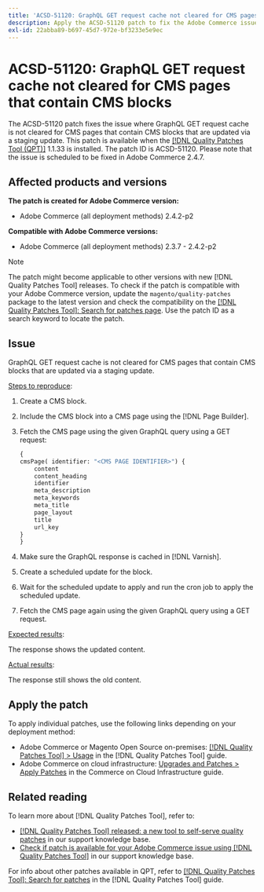 ```yaml
---
title: 'ACSD-51120: GraphQL GET request cache not cleared for CMS pages that contain CMS blocks'
description: Apply the ACSD-51120 patch to fix the Adobe Commerce issue where GraphQL GET request cache is not cleared for CMS pages that contain CMS blocks.
exl-id: 22abba89-b697-45d7-972e-bf3233e5e9ec
---
```

# ACSD-51120: GraphQL GET request cache not cleared for CMS pages that contain CMS blocks

The ACSD-51120 patch fixes the issue where GraphQL GET request cache is not cleared for CMS pages that contain CMS blocks that are updated via a staging update. This patch is available when the [[!DNL Quality Patches Tool (QPT)]](/help/announcements/adobe-commerce-announcements/magento-quality-patches-released-new-tool-to-self-serve-quality-patches.md) 1.1.33 is installed. The patch ID is ACSD-51120. Please note that the issue is scheduled to be fixed in Adobe Commerce 2.4.7. 

## Affected products and versions

**The patch is created for Adobe Commerce version:**

* Adobe Commerce (all deployment methods) 2.4.2-p2

**Compatible with Adobe Commerce versions:**

* Adobe Commerce (all deployment methods)  2.3.7 - 2.4.2-p2

>[!NOTE]
>
>The patch might become applicable to other versions with new [!DNL Quality Patches Tool] releases. To check if the patch is compatible with your Adobe Commerce version, update the `magento/quality-patches` package to the latest version and check the compatibility on the [[!DNL Quality Patches Tool]: Search for patches page](https://experienceleague.adobe.com/tools/commerce-quality-patches/index.html). Use the patch ID as a search keyword to locate the patch.

## Issue

GraphQL GET request cache is not cleared for CMS pages that contain CMS blocks that are updated via a staging update.

<u>Steps to reproduce</u>:

1. Create a CMS block.
1. Include the CMS block into a CMS page using the [!DNL Page Builder].
1. Fetch the CMS page using the given GraphQL query using a GET request: 

    ```GraphQL
    {
    cmsPage( identifier: "<CMS PAGE IDENTIFIER>") {
        content
        content_heading
        identifier
        meta_description
        meta_keywords
        meta_title
        page_layout
        title
        url_key
    }
    }
    ```

1. Make sure the GraphQL response is cached in [!DNL Varnish].
1. Create a scheduled update for the block.
1. Wait for the scheduled update to apply and run the cron job to apply the scheduled update.
1. Fetch the CMS page again using the given GraphQL query using a GET request.

<u>Expected results</u>:

The response shows the updated content.

<u>Actual results</u>:

The response still shows the old content.

## Apply the patch

To apply individual patches, use the following links depending on your deployment method:

* Adobe Commerce or Magento Open Source on-premises: [[!DNL Quality Patches Tool] > Usage](https://experienceleague.adobe.com/docs/commerce-operations/tools/quality-patches-tool/usage.html) in the [!DNL Quality Patches Tool] guide.
* Adobe Commerce on cloud infrastructure: [Upgrades and Patches > Apply Patches](https://experienceleague.adobe.com/docs/commerce-cloud-service/user-guide/develop/upgrade/apply-patches.html) in the Commerce on Cloud Infrastructure guide.


## Related reading

To learn more about [!DNL Quality Patches Tool], refer to:

* [[!DNL Quality Patches Tool] released: a new tool to self-serve quality patches](/help/announcements/adobe-commerce-announcements/magento-quality-patches-released-new-tool-to-self-serve-quality-patches.md) in our support knowledge base.
* [Check if patch is available for your Adobe Commerce issue using [!DNL Quality Patches Tool]](/help/support-tools/patches-available-in-qpt-tool/check-patch-for-magento-issue-with-magento-quality-patches.md) in our support knowledge base.

For info about other patches available in QPT, refer to [[!DNL Quality Patches Tool]: Search for patches](https://experienceleague.adobe.com/tools/commerce-quality-patches/index.html) in the [!DNL Quality Patches Tool] guide.
